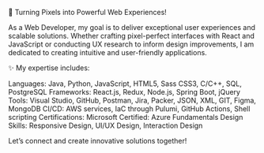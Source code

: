 
🚀 Turning Pixels into Powerful Web Experiences!

As a Web Developer, my goal is to deliver exceptional user experiences and scalable solutions. Whether crafting pixel-perfect interfaces with React and JavaScript or conducting UX research to inform design improvements, I am dedicated to creating intuitive and user-friendly applications.

✨ My expertise includes:

Languages: Java, Python, JavaScript, HTML5, Sass CSS3, C/C++, SQL, PostgreSQL
Frameworks: React.js, Redux, Node.js, Spring Boot, jQuery
Tools: Visual Studio, GitHub, Postman, Jira, Packer, JSON, XML, GIT, Figma, MongoDB
CI/CD: AWS services, IaC through Pulumi, GitHub Actions, Shell scripting
Certifications: Microsoft Certified: Azure Fundamentals
Design Skills: Responsive Design, UI/UX Design, Interaction Design

Let’s connect and create innovative solutions together!
